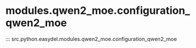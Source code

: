 # modules.qwen2_moe.configuration_qwen2_moe
::: src.python.easydel.modules.qwen2_moe.configuration_qwen2_moe